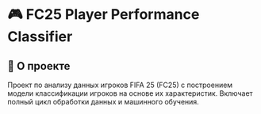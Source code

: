 # 🎮 FC25 Player Performance Classifier

## 📌 О проекте

Проект по анализу данных игроков FIFA 25 (FC25) с построением модели классификации игроков на основе их характеристик. Включает полный цикл обработки данных и машинного обучения.
